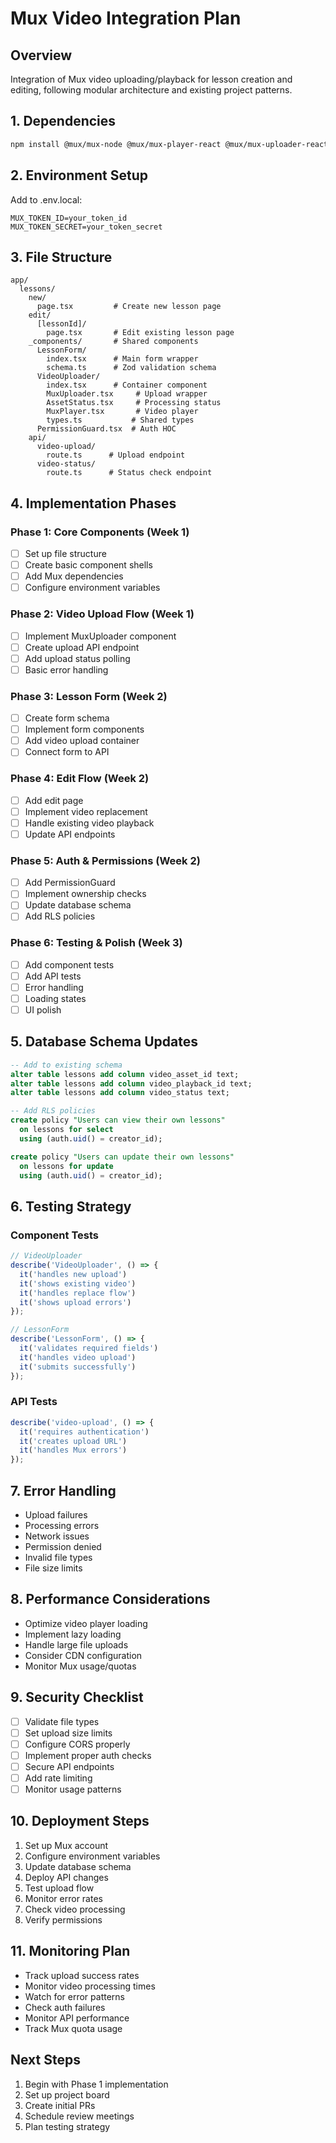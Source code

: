 # Mux Video Integration Plan

## Overview
Integration of Mux video uploading/playback for lesson creation and editing, following modular architecture and existing project patterns.

## 1. Dependencies
```bash
npm install @mux/mux-node @mux/mux-player-react @mux/mux-uploader-react
```

## 2. Environment Setup
Add to .env.local:
```
MUX_TOKEN_ID=your_token_id
MUX_TOKEN_SECRET=your_token_secret
```

## 3. File Structure
```
app/
  lessons/
    new/
      page.tsx         # Create new lesson page
    edit/
      [lessonId]/
        page.tsx       # Edit existing lesson page
    _components/       # Shared components
      LessonForm/
        index.tsx      # Main form wrapper
        schema.ts      # Zod validation schema
      VideoUploader/
        index.tsx      # Container component
        MuxUploader.tsx     # Upload wrapper
        AssetStatus.tsx     # Processing status
        MuxPlayer.tsx       # Video player
        types.ts           # Shared types
      PermissionGuard.tsx  # Auth HOC
    api/
      video-upload/
        route.ts      # Upload endpoint
      video-status/
        route.ts      # Status check endpoint
```

## 4. Implementation Phases

### Phase 1: Core Components (Week 1)
- [ ] Set up file structure
- [ ] Create basic component shells
- [ ] Add Mux dependencies
- [ ] Configure environment variables

### Phase 2: Video Upload Flow (Week 1)
- [ ] Implement MuxUploader component
- [ ] Create upload API endpoint
- [ ] Add upload status polling
- [ ] Basic error handling

### Phase 3: Lesson Form (Week 2)
- [ ] Create form schema
- [ ] Implement form components
- [ ] Add video upload container
- [ ] Connect form to API

### Phase 4: Edit Flow (Week 2)
- [ ] Add edit page
- [ ] Implement video replacement
- [ ] Handle existing video playback
- [ ] Update API endpoints

### Phase 5: Auth & Permissions (Week 2)
- [ ] Add PermissionGuard
- [ ] Implement ownership checks
- [ ] Update database schema
- [ ] Add RLS policies

### Phase 6: Testing & Polish (Week 3)
- [ ] Add component tests
- [ ] Add API tests
- [ ] Error handling
- [ ] Loading states
- [ ] UI polish

## 5. Database Schema Updates

```sql
-- Add to existing schema
alter table lessons add column video_asset_id text;
alter table lessons add column video_playback_id text;
alter table lessons add column video_status text;

-- Add RLS policies
create policy "Users can view their own lessons"
  on lessons for select
  using (auth.uid() = creator_id);

create policy "Users can update their own lessons"
  on lessons for update
  using (auth.uid() = creator_id);
```

## 6. Testing Strategy

### Component Tests
```typescript
// VideoUploader
describe('VideoUploader', () => {
  it('handles new upload')
  it('shows existing video')
  it('handles replace flow')
  it('shows upload errors')
});

// LessonForm
describe('LessonForm', () => {
  it('validates required fields')
  it('handles video upload')
  it('submits successfully')
});
```

### API Tests
```typescript
describe('video-upload', () => {
  it('requires authentication')
  it('creates upload URL')
  it('handles Mux errors')
});
```

## 7. Error Handling
- Upload failures
- Processing errors
- Network issues
- Permission denied
- Invalid file types
- File size limits

## 8. Performance Considerations
- Optimize video player loading
- Implement lazy loading
- Handle large file uploads
- Consider CDN configuration
- Monitor Mux usage/quotas

## 9. Security Checklist
- [ ] Validate file types
- [ ] Set upload size limits
- [ ] Configure CORS properly
- [ ] Implement proper auth checks
- [ ] Secure API endpoints
- [ ] Add rate limiting
- [ ] Monitor usage patterns

## 10. Deployment Steps
1. Set up Mux account
2. Configure environment variables
3. Update database schema
4. Deploy API changes
5. Test upload flow
6. Monitor error rates
7. Check video processing
8. Verify permissions

## 11. Monitoring Plan
- Track upload success rates
- Monitor video processing times
- Watch for error patterns
- Check auth failures
- Monitor API performance
- Track Mux quota usage

## Next Steps
1. Begin with Phase 1 implementation
2. Set up project board
3. Create initial PRs
4. Schedule review meetings
5. Plan testing strategy
